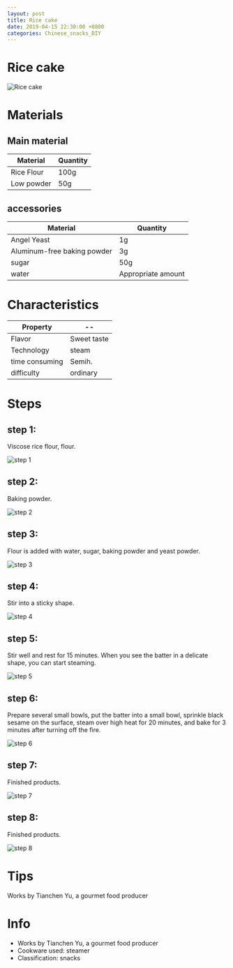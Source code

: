 ```yaml
---
layout: post
title: Rice cake
date: 2019-04-15 22:30:00 +0800
categories: Chinese_snacks_DIY
---
```


# Rice cake

![Rice cake]({{site.baseurl}}/img/410938/410938.jpg)

# Materials


## Main material

Material|Quantity
--|--
Rice Flour|100g
Low powder|50g

## accessories

Material|Quantity
--|--
Angel Yeast|1g
Aluminum-free baking powder|3g
sugar|50g
water|Appropriate amount

# Characteristics

Property|--
--|--
Flavor|Sweet taste
Technology|steam
time consuming|Semih.
difficulty|ordinary

# Steps

## step 1:

Viscose rice flour, flour.

![step 1]({{site.baseurl}}/img/410938/1.jpg)

## step 2:

Baking powder.

![step 2]({{site.baseurl}}/img/410938/2.jpg)

## step 3:

Flour is added with water, sugar, baking powder and yeast powder.

![step 3]({{site.baseurl}}/img/410938/3.jpg)

## step 4:

Stir into a sticky shape.

![step 4]({{site.baseurl}}/img/410938/4.jpg)

## step 5:

Stir well and rest for 15 minutes. When you see the batter in a delicate shape, you can start steaming.

![step 5]({{site.baseurl}}/img/410938/5.jpg)

## step 6:

Prepare several small bowls, put the batter into a small bowl, sprinkle black sesame on the surface, steam over high heat for 20 minutes, and bake for 3 minutes after turning off the fire.

![step 6]({{site.baseurl}}/img/410938/6.jpg)

## step 7:

Finished products.

![step 7]({{site.baseurl}}/img/410938/7.jpg)

## step 8:

Finished products.

![step 8]({{site.baseurl}}/img/410938/8.jpg)

# Tips

Works by Tianchen Yu, a gourmet food producer

# Info

- Works by Tianchen Yu, a gourmet food producer
- Cookware used: steamer
- Classification: snacks